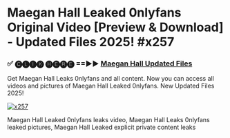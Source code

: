 # Maegan Hall Leaked 0nlyfans Original Video [Preview & Download] - Updated Files 2025! #x257

<h3>✅ 🅒🅛🅘🅚 🅗🅔🅡🅔 ==►► <a href="https://mediafile.pages.dev?q=Maegan+Hall&ref=B5R" rel="nofollow">Maegan Hall Updated Files</a></h3>

Get Maegan Hall Leaks 0nlyfans and all content. Now you can access all videos and pictures of Maegan Hall Leaked 0nlyfans. New Updated Files 2025!

[![x257](https://github.com/user-attachments/assets/f5210949-1d50-4880-9bd9-f37c6975c838)](https://mediafile.pages.dev?q=Maegan+Hall&ref=B5R)

Maegan Hall Leaked 0nlyfans leaks video, Maegan Hall Leaks 0nlyfans leaked pictures, Maegan Hall Leaked explicit private content leaks